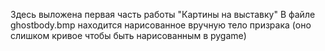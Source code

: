 Здесь выложена первая часть работы "Картины на выставку" 
В файле ghostbody.bmp находится нарисованное вручную тело призрака (оно слишком кривое чтобы быть нарисованным в pygame)
